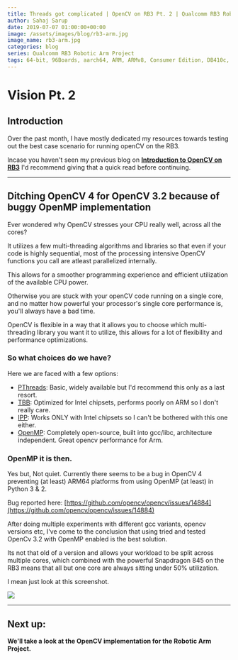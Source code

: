```yaml
---
title: Threads got complicated | OpenCV on RB3 Pt. 2 | Qualcomm RB3 Robotic Arm Project
author: Sahaj Sarup
date: 2019-07-07 01:00:00+00:00
image: /assets/images/blog/rb3-arm.jpg
image_name: rb3-arm.jpg
categories: blog
series: Qualcomm RB3 Robotic Arm Project
tags: 64-bit, 96Boards, aarch64, ARM, ARMv8, Consumer Edition, DB410c, dragonboard410c, Linaro, Linux, fedora, arm64, aarch64, rock960, FPGA, raspberry pi, arduino, shild, hat
---
```


# Vision Pt. 2

## Introduction

Over the past month, I have mostly dedicated my resources towards testing out the best case scenario for running openCV on the RB3.

Incase you haven't seen my previous blog on **[Introduction to OpenCV on RB3](https://www.96boards.org/blog/rb3-arm-intro-opencv-1/)** I'd recommend giving that a quick read before continuing.

***

## Ditching OpenCV 4 for OpenCV 3.2 because of buggy OpenMP implementation

Ever wondered why OpenCV stresses your CPU really well, across all the cores?

It utilizes a few multi-threading algorithms and libraries so that even if your code is highly sequential, most of the processing intensive OpenCV functions you call are atleast parallelized internally.

This allows for a smoother programming experience and efficient utilization of the available CPU power.

Otherwise you are stuck with your openCV code running on a single core, and no matter how powerful your processor's single core performance is, you'll always have a bad time.

OpenCV is flexible in a way that it allows you to choose which multi-threading library you want it to utilize, this allows for a lot of flexibility and performance optimizations.

### So what choices do we have?
Here we are faced with a few options:
- [PThreads](http://man7.org/linux/man-pages/man7/pthreads.7.html): Basic, widely available but I'd recommend this only as a last resort.
- [TBB](https://01.org/tbb): Optimized for Intel chipsets, performs poorly on ARM so I don't really care.
- [IPP](https://software.intel.com/en-us/intel-ipp): Works ONLY with Intel chipsets so I can't be bothered with this one either.
- [OpenMP](https://www.openmp.org/): Completely open-source, built into gcc/libc, architecture independent. Great opencv performance for Arm.

### OpenMP it is then.
Yes but, Not quiet. Currently there seems to be a bug in OpenCV 4 preventing (at least) ARM64 platforms from using OpenMP (at least) in Python 3 & 2.

Bug reported here: [https://github.com/opencv/opencv/issues/14884](https://github.com/opencv/opencv/issues/14884)

After doing multiple experiments with different gcc variants, opencv versions etc, I've come to the conclusion that using tried and tested OpenCv 3.2 with OpenMP enabled is the best solution.

Its not that old of a version and allows your workload to be split across multiple cores, which combined with the powerful Snapdragon 845 on the RB3 means that all but one core are always sitting under 50% utilization.

I mean just look at this screenshot.

![](https://i.imgur.com/rackjvl.jpg)

***

## Next up:
**We'll take a look at the OpenCV implementation for the Robotic Arm Project.**
